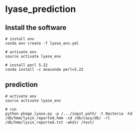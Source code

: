 # lyase_prediction
## Install the software
```
# install env
conda env create -f lyase_env.yml

# activate env
source activate lyase_env

# install perl 5.22
conda install -c anaconda perl=5.22
```

## prediction
```
# activate env
source activate lyase_env

# run
python phage_lyase.py -p /.../input_path/ -t Bacteria -hd /db/hmm/lysin_reported.hmm -cd /db/cazy/db/ -rl /db/hmm/lysin_reported.txt -wkdir /test/
```
